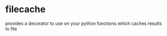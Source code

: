 filecache
=========

provides a decorator to use on your python functions which caches results to file